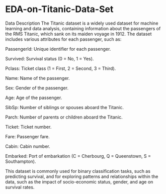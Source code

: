 # EDA-on-Titanic-Data-Set

Data Description
The Titanic dataset is a widely used dataset for machine learning and data analysis, containing information about the passengers of the RMS Titanic, which sank on its maiden voyage in 1912. The dataset includes various attributes for each passenger, such as:

PassengerId: Unique identifier for each passenger.

Survived: Survival status (0 = No, 1 = Yes).

Pclass: Ticket class (1 = First, 2 = Second, 3 = Third).

Name: Name of the passenger.

Sex: Gender of the passenger.

Age: Age of the passenger.

SibSp: Number of siblings or spouses aboard the Titanic.

Parch: Number of parents or children aboard the Titanic.

Ticket: Ticket number.

Fare: Passenger fare.

Cabin: Cabin number.

Embarked: Port of embarkation (C = Cherbourg, Q = Queenstown, S = Southampton).

This dataset is commonly used for binary classification tasks, such as predicting survival, and for exploring patterns and relationships within the data, such as the impact of socio-economic status, gender, and age on survival rates.
